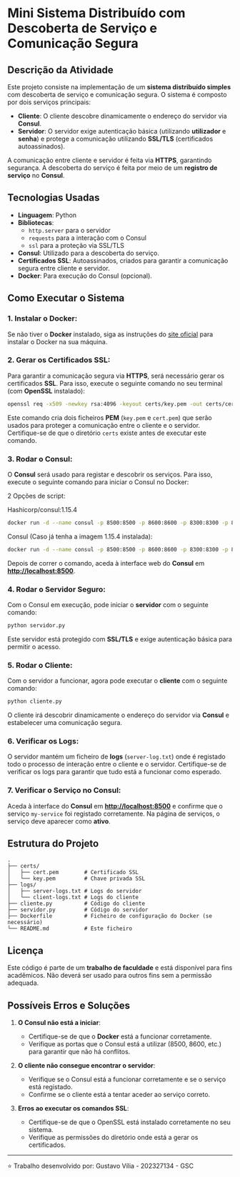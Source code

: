 
# Mini Sistema Distribuído com Descoberta de Serviço e Comunicação Segura

## Descrição da Atividade

Este projeto consiste na implementação de um **sistema distribuído simples** com descoberta de serviço e comunicação segura. O sistema é composto por dois serviços principais:

- **Cliente**: O cliente descobre dinamicamente o endereço do servidor via **Consul**.
- **Servidor**: O servidor exige autenticação básica (utilizando **utilizador** e **senha**) e protege a comunicação utilizando **SSL/TLS** (certificados autoassinados).

A comunicação entre cliente e servidor é feita via **HTTPS**, garantindo segurança. A descoberta do serviço é feita por meio de um **registro de serviço** no **Consul**.

## Tecnologias Usadas

- **Linguagem**: Python
- **Bibliotecas**: 
  - `http.server` para o servidor
  - `requests` para a interação com o Consul
  - `ssl` para a proteção via SSL/TLS
- **Consul**: Utilizado para a descoberta do serviço.
- **Certificados SSL**: Autoassinados, criados para garantir a comunicação segura entre cliente e servidor.
- **Docker**: Para execução do Consul (opcional).

## Como Executar o Sistema

### 1. **Instalar o Docker**:

Se não tiver o **Docker** instalado, siga as instruções do [site oficial](https://docs.docker.com/get-docker/) para instalar o Docker na sua máquina.

### 2. **Gerar os Certificados SSL**:

Para garantir a comunicação segura via **HTTPS**, será necessário gerar os certificados **SSL**. Para isso, execute o seguinte comando no seu terminal (com **OpenSSL** instalado):

```bash
openssl req -x509 -newkey rsa:4096 -keyout certs/key.pem -out certs/cert.pem -days 365 -nodes
```

Este comando cria dois ficheiros **PEM** (`key.pem` e `cert.pem`) que serão usados para proteger a comunicação entre o cliente e o servidor. Certifique-se de que o diretório `certs` existe antes de executar este comando.

### 3. **Rodar o Consul**:

O **Consul** será usado para registar e descobrir os serviços. Para isso, execute o seguinte comando para iniciar o Consul no Docker:

2 Opções de script:


Hashicorp/consul:1.15.4
```bash
docker run -d --name consul -p 8500:8500 -p 8600:8600 -p 8300:8300 -p 8301:8301 -p 8302:8302 -p 8600:8600/udp hashicorp/consul:1.15.4
```

Consul (Caso já tenha a imagem 1.15.4 instalada):
```bash
docker run -d --name consul -p 8500:8500 -p 8600:8600 -p 8300:8300 -p 8301:8301 -p 8302:8302 -p 8600:8600/udp consul:1.15.4
```

Depois de correr o comando, aceda à interface web do **Consul** em **[http://localhost:8500](http://localhost:8500)**.

### 4. **Rodar o Servidor Seguro**:

Com o Consul em execução, pode iniciar o **servidor** com o seguinte comando:

```bash
python servidor.py
```

Este servidor está protegido com **SSL/TLS** e exige autenticação básica para permitir o acesso.

### 5. **Rodar o Cliente**:

Com o servidor a funcionar, agora pode executar o **cliente** com o seguinte comando:

```bash
python cliente.py
```

O cliente irá descobrir dinamicamente o endereço do servidor via **Consul** e estabelecer uma comunicação segura.

### 6. **Verificar os Logs**:

O servidor mantém um ficheiro de **logs** (`server-log.txt`) onde é registado todo o processo de interação entre o cliente e o servidor. Certifique-se de verificar os logs para garantir que tudo está a funcionar como esperado.

### 7. **Verificar o Serviço no Consul**:

Aceda à interface do **Consul** em **[http://localhost:8500](http://localhost:8500)** e confirme que o serviço `my-service` foi registado corretamente. Na página de serviços, o serviço deve aparecer como **ativo**.

## Estrutura do Projeto

```
.
├── certs/
│   ├── cert.pem        # Certificado SSL
│   └── key.pem         # Chave privada SSL
├── logs/
│   ├── server-logs.txt # Logs do servidor
│   └── client-logs.txt # Logs do cliente
├── cliente.py          # Código do cliente
├── servidor.py         # Código do servidor
├── Dockerfile          # Ficheiro de configuração do Docker (se necessário)
└── README.md           # Este ficheiro
```

## Licença

Este código é parte de um **trabalho de faculdade** e está disponível para fins acadêmicos. Não deverá ser usado para outros fins sem a permissão adequada.

## Possíveis Erros e Soluções

1. **O Consul não está a iniciar**:
   - Certifique-se de que o **Docker** está a funcionar corretamente.
   - Verifique as portas que o Consul está a utilizar (8500, 8600, etc.) para garantir que não há conflitos.

2. **O cliente não consegue encontrar o servidor**:
   - Verifique se o Consul está a funcionar corretamente e se o serviço está registado.
   - Confirme se o cliente está a tentar aceder ao serviço correto.

3. **Erros ao executar os comandos SSL**:
   - Certifique-se de que o OpenSSL está instalado corretamente no seu sistema.
   - Verifique as permissões do diretório onde está a gerar os certificados.

---

⭐ Trabalho desenvolvido por: Gustavo Vília - 202327134 - GSC
